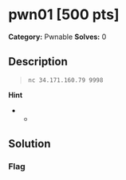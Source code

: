 # pwn01 [500 pts]

**Category:** Pwnable
**Solves:** 0

## Description
>`nc 34.171.160.79 9998`

**Hint**
* -

## Solution

### Flag

